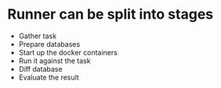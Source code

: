 # Runner can be split into stages
* Gather task
* Prepare databases
* Start up the docker containers
* Run it against the task
* Diff database
* Evaluate the result